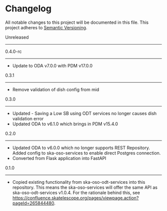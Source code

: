 Changelog
==========

All notable changes to this project will be documented in this file.
This project adheres to [Semantic Versioning](http://semver.org/).

Unreleased
**********


0.4.0-rc
**********
* Update to ODA v7.0.0 with PDM v17.0.0

0.3.1
**********
* Remove validation of dish config from mid

0.3.0
**********
* Updated - Saving a Low SB using ODT services no longer causes dish validation error
* Updated ODA to v6.1.0 which brings in PDM v15.4.0

0.2.0

***********

* Updated ODA to v6.0.0 which no longer supports REST Repository. Added config to ska-oso-services to enable direct Postgres connection.
* Converted from Flask application into FastAPI

0.1.0

*****

* Copied existing functionality from ska-oso-odt-services into this repository. This means the ska-oso-services will offer the same API as ska-oso-odt-services v1.0.4. For the rationale behind this, see https://confluence.skatelescope.org/pages/viewpage.action?pageId=265844480.